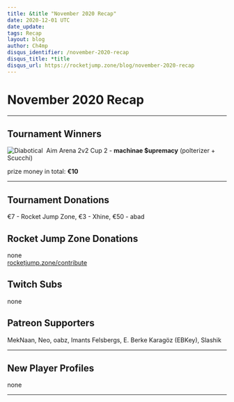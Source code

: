```yaml
---
title: &title "November 2020 Recap"
date: 2020-12-01 UTC
date_update:
tags: Recap
layout: blog
author: Ch4mp
disqus_identifier: /november-2020-recap
disqus_title: *title
disqus_url: https://rocketjump.zone/blog/november-2020-recap
---
```


<h1 class="w3-center">November 2020 Recap</h1>

<hr>

## Tournament Winners

<img src="../../images/diabotical-icon.png" alt="Diabotical">&nbsp; Aim Arena 2v2 Cup 2 - **machinae $upremacy** (polterizer + Scucchi)  

prize money in total: **€10**  

<hr>

## Tournament Donations

€7 - Rocket Jump Zone, €3 - Xhine, €50 - abad


## Rocket Jump Zone Donations
none  
<a href="https://rocketjump.zone/contribute" target="_blank">rocketjump.zone/contribute</a>

## Twitch Subs

none  

## Patreon Supporters

MekNaan, Neo, oabz, Imants Felsbergs, E. Berke Karagöz (EBKey), Slashik  

<hr>

## New Player Profiles

none  



<hr>
